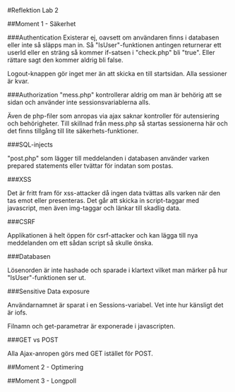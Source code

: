 #Reflektion Lab 2

##Moment 1 - Säkerhet

###Authentication
Existerar ej, oavsett om användaren finns i databasen eller inte så släpps man in.
Så "IsUser"-funktionen antingen returnerar ett userId eller en sträng så kommer if-satsen i "check.php" bli "true". Eller rättare sagt den kommer aldrig bli false.

Logout-knappen gör inget mer än att skicka en till startsidan. Alla sessioner är kvar. 

###Authorization
"mess.php" kontrollerar aldrig om man är behörig att se sidan och använder inte sessionsvariablerna alls.

Även de php-filer som anropas via ajax saknar kontroller för autensiering och behörigheter. Till skillnad från mess.php så startas sessionerna här och det finns tillgång till lite säkerhets-funktioner.

###SQL-injects

"post.php" som lägger till meddelanden i databasen använder varken prepared statements eller tvättar för indatan som postas.

###XSS

Det är fritt fram för xss-attacker då ingen data tvättas alls varken när den tas emot eller presenteras.
Det går att skicka in script-taggar med javascript, men även img-taggar och länkar till skadlig data.

###CSRF

Applikationen ä helt öppen för csrf-attacker och kan lägga till nya meddelanden om ett sådan script så skulle önska.

###Databasen

Lösenorden är inte hashade och sparade i klartext vilket man märker på hur "IsUser"-funktionen ser ut.

###Sensitive Data exposure

Användarnamnet är sparat i en Sessions-variabel. Vet inte hur känsligt det är iofs.

Filnamn och get-parametrar är exponerade i javascripten.

###GET vs POST

Alla Ajax-anropen görs med GET istället för POST.


##Moment 2 - Optimering

##Moment 3 - Longpoll